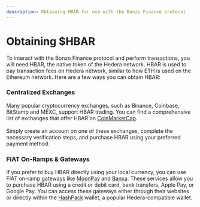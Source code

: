 ```yaml
---
description: Obtaining HBAR for use with the Bonzo Finance protocol
---
```


# Obtaining $HBAR

To interact with the Bonzo Finance protocol and perform transactions, you will need HBAR, the native token of the Hedera network. HBAR is used to pay transaction fees on Hedera network, similar to how ETH is used on the Ethereum network. Here are a few ways you can obtain HBAR:

### Centralized Exchanges

Many popular cryptocurrency exchanges, such as Binance, Coinbase, BitStamp and MEXC, support HBAR trading. You can find a comprehensive list of exchanges that offer HBAR on [CoinMarketCap](https://coinmarketcap.com/currencies/hedera/). \
\
Simply create an account on one of these exchanges, complete the necessary verification steps, and purchase HBAR using your preferred payment method.

### FIAT On-Ramps & Gateways

If you prefer to buy HBAR directly using your local currency, you can use FIAT on-ramp gateways like [MoonPay](https://www.moonpay.com/buy/hbar) and [Banxa](https://banxa.com/). These services allow you to purchase HBAR using a credit or debit card, bank transfers, Apple Pay, or Google Pay. You can access these gateways either through their websites or directly within the [HashPack](https://www.hashpack.app) wallet, a popular Hedera-compatible wallet.
